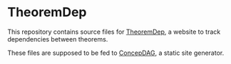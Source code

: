 # TheoremDep

This repository contains source files for [TheoremDep](https://sharmaeklavya2.github.io/theoremdep/),
a website to track dependencies between theorems.

These files are supposed to be fed to [ConcepDAG](https://github.com/sharmaeklavya2/concepdag), a static site generator.
